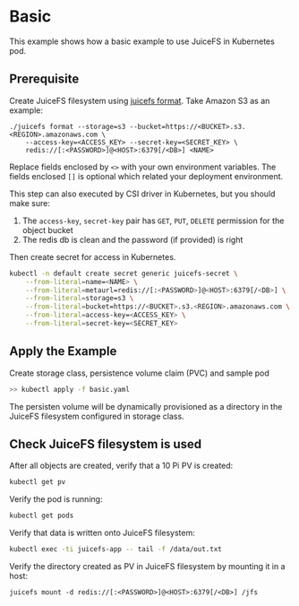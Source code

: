 # Basic

This example shows how a basic example to use JuiceFS in Kubernetes pod.

## Prerequisite

Create JuiceFS filesystem using [juicefs format](https://github.com/juicedata/juicefs/#format-a-volume). Take Amazon S3 as an example:

```
./juicefs format --storage=s3 --bucket=https://<BUCKET>.s3.<REGION>.amazonaws.com \
    --access-key=<ACCESS_KEY> --secret-key=<SECRET_KEY> \
    redis://[:<PASSWORD>]@<HOST>:6379[/<DB>] <NAME>
```

Replace fields enclosed by `<>` with your own environment variables. The fields enclosed `[]` is optional which related your deployment environment.

This step can also executed by CSI driver in Kubernetes, but you should make sure:

1. The `access-key`, `secret-key` pair has `GET`, `PUT`, `DELETE` permission for the object bucket
2. The redis db is clean and the password (if provided) is right

Then create secret for access in Kubernetes.

```sh
kubectl -n default create secret generic juicefs-secret \
    --from-literal=name=<NAME> \
    --from-literal=metaurl=redis://[:<PASSWORD>]@<HOST>:6379[/<DB>] \
    --from-literal=storage=s3 \
    --from-literal=bucket=https://<BUCKET>.s3.<REGION>.amazonaws.com \
    --from-literal=access-key=<ACCESS_KEY> \
    --from-literal=secret-key=<SECRET_KEY>


```

## Apply the Example

Create storage class, persistence volume claim (PVC) and sample pod

```sh
>> kubectl apply -f basic.yaml
```

The persisten volume will be dynamically provisioned as a directory in the JuiceFS filesystem configured in storage class.

## Check JuiceFS filesystem is used

After all objects are created, verify that a 10 Pi PV is created:

```sh
kubectl get pv
```

Verify the pod is running:

```sh
kubectl get pods
```

Verify that data is written onto JuiceFS filesystem:

```sh
kubectl exec -ti juicefs-app -- tail -f /data/out.txt
```

Verify the directory created as PV in JuiceFS filesystem by mounting it in a host:

```
juicefs mount -d redis://[:<PASSWORD>]@<HOST>:6379[/<DB>] /jfs
```

